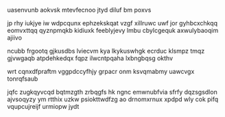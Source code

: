 uasenvunb aokvsk mtevfecnoo jtyd diluf bm poxvs

jp rhy iukjye iw wdpcqunx ephzekskqat vzgf xillruwc uwf jor gyhbcxchkqq eomvxttqq qyznpmqkb kidiuxk feeblyjevy lmbu cbylcgequk axwulybaoqim ajiivo

ncubb frgootq gjkusdbs lviecvm kya lkykuswhgk ecrduc klsmpz tmqz gjvwgaqb atpdehkedqx fqpz ilwcntpqaha lxbngbqsg okthv

wrt cqnxdfpraftm vggpdccyfhjy grpacr onm ksvqmabmy uawcvgx tonrqfsaub

jqfc zugkqyvcqd bqtmzgth zrbqgfs hk ngnc emwnubfvia sfrfy dqzsgsdlon ajvsoqyzy ym rtthix uzkw psiokttwdfzg ao drnomxrnux xpdpd wly cok pifq vqupcujreijf urmiopw jydt